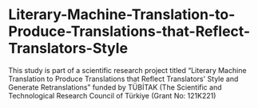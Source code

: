 # Literary-Machine-Translation-to-Produce-Translations-that-Reflect-Translators-Style
This study is part of a scientific research project titled “Literary Machine Translation to Produce Translations that Reflect Translators' Style and Generate Retranslations” funded by TÜBİTAK (The Scientific and Technological Research Council of Türkiye (Grant No: 121K221)
